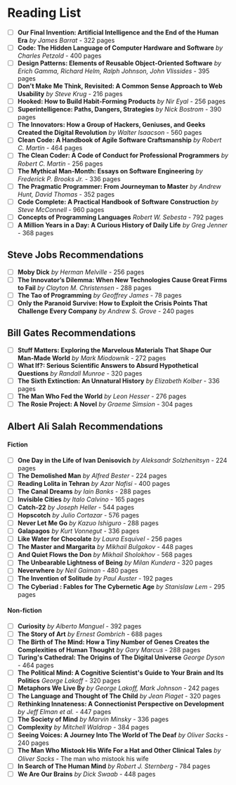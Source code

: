 # Reading List
- [ ] **Our Final Invention: Artificial Intelligence and the End of the Human Era** *by James Barrat* - 322 pages
- [ ] **Code: The Hidden Language of Computer Hardware and Software** *by Charles Petzold* - 400 pages
- [ ] **Design Patterns: Elements of Reusable Object-Oriented Software** *by Erich Gamma, Richard Helm, Ralph Johnson, John Vlissides* - 395 pages
- [ ] **Don't Make Me Think, Revisited: A Common Sense Approach to Web Usability** *by Steve Krug* - 216 pages
- [ ] **Hooked: How to Build Habit-Forming Products** *by Nir Eyal* - 256 pages
- [ ] **Superintelligence: Paths, Dangers, Strategies** *by Nick Bostrom* - 390 pages
- [ ] **The Innovators: How a Group of Hackers, Geniuses, and Geeks Created the Digital Revolution** *by Walter Isaacson* - 560 pages
- [ ] **Clean Code: A Handbook of Agile Software Craftsmanship** *by Robert C. Martin* - 464 pages
- [ ] **The Clean Coder: A Code of Conduct for Professional Programmers** *by Robert C. Martin* - 256 pages
- [ ] **The Mythical Man-Month: Essays on Software Engineering** *by Frederick P. Brooks Jr.* - 336 pages
- [ ] **The Pragmatic Programmer: From Journeyman to Master** *by Andrew Hunt, David Thomas* - 352 pages
- [ ] **Code Complete: A Practical Handbook of Software Construction** *by Steve McConnell* - 960 pages
- [ ] **Concepts of Programming Languages** *Robert W. Sebesta* - 792 pages
- [ ] **A Million Years in a Day: A Curious History of Daily Life** *by Greg Jenner* - 368 pages

## Steve Jobs Recommendations
- [ ] **Moby Dick** *by Herman Melville* - 256 pages
- [ ] **The Innovator’s Dilemma: When New Technologies Cause Great Firms to Fail** *by Clayton M. Christensen* - 288 pages
- [ ] **The Tao of Programming** *by Geoffrey James* - 78 pages
- [ ] **Only the Paranoid Survive: How to Exploit the Crisis Points That Challenge Every Company** *by Andrew S. Grove* - 240 pages

## Bill Gates Recommendations
- [ ] **Stuff Matters: Exploring the Marvelous Materials That Shape Our Man-Made World** *by Mark Miodownik* - 272 pages
- [ ] **What If?: Serious Scientific Answers to Absurd Hypothetical Questions** *by Randall Munroe* - 320 pages
- [ ] **The Sixth Extinction: An Unnatural History** *by Elizabeth Kolber* - 336 pages
- [ ] **The Man Who Fed the World** *by Leon Hesser* - 276 pages
- [ ] **The Rosie Project: A Novel** *by Graeme Simsion* - 304 pages

## Albert Ali Salah Recommendations
#### Fiction
- [ ] **One Day in the Life of Ivan Denisovich** *by Aleksandr Solzhenitsyn* - 224 pages
- [ ] **The Demolished Man** *by Alfred Bester* - 224 pages
- [ ] **Reading Lolita in Tehran** *by Azar Nafisi* - 400 pages
- [ ] **The Canal Dreams** *by Iain Banks* - 288 pages
- [ ] **Invisible Cities** *by Italo Calvino* - 165 pages
- [ ] **Catch-22** *by Joseph Heller* - 544 pages
- [ ] **Hopscotch** *by Julio Cortazar* - 576 pages
- [ ] **Never Let Me Go** *by Kazuo Ishiguro* - 288 pages
- [ ] **Galapagos** *by Kurt Vonnegut* - 336 pages
- [ ] **Like Water for Chocolate** *by Laura Esquivel* - 256 pages
- [ ] **The Master and Margarita** *by Mikhail Bulgakov* - 448 pages
- [ ] **And Quiet Flows the Don** *by Mikhail Sholokhov* - 568 pages
- [ ] **The Unbearable Lightness of Being** *by Milan Kundera* - 320 pages
- [ ] **Neverwhere** *by Neil Gaiman* - 480 pages
- [ ] **The Invention of Solitude** *by Paul Auster* - 192 pages
- [ ] **The Cyberiad : Fables for The Cybernetic Age** *by Stanislaw Lem* - 295 pages

#### Non-fiction
- [ ] **Curiosity** *by Alberto Manguel* - 392 pages
- [ ] **The Story of Art** *by Ernest Gombrich* - 688 pages
- [ ] **The Birth of The Mind: How a Tiny Number of Genes Creates the Complexities of Human Thought** *by Gary Marcus* - 288 pages
- [ ] **Turing's Cathedral: The Origins of The Digital Universe** *George Dyson* - 464 pages
- [ ] **The Political Mind: A Cognitive Scientist's Guide to Your Brain and Its Politics** *George Lakoff* - 320 pages
- [ ] **Metaphors We Live By** *by George Lakoff, Mark Johnson* - 242 pages
- [ ] **The Language and Thought of The Child** *by Jean Piaget* - 320 pages
- [ ] **Rethinking Innateness: A Connectionist Perspective on Development** *by Jeff Elman et al.* - 447 pages
- [ ] **The Society of Mind** *by Marvin Minsky* - 336 pages
- [ ] **Complexity** *by Mitchell Waldrop* - 384 pages
- [ ] **Seeing Voices: A Journey Into The World of The Deaf** *by Oliver Sacks* - 240 pages
- [ ] **The Man Who Mistook His Wife For a Hat and Other Clinical Tales** *by Oliver Sacks* - The man who mistook his wife
- [ ] **In Search of The Human Mind** *by Robert J. Sternberg* - 784 pages
- [ ] **We Are Our Brains** *by Dick Swaab* - 448 pages

